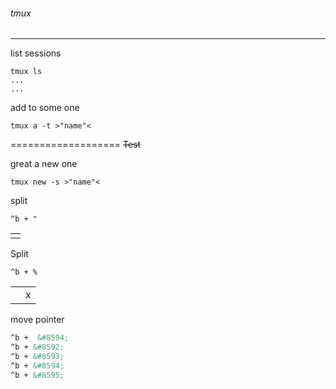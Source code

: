 ###### tmux
---

list sessions
```
tmux ls 
...
...
```

add to some one 
```
tmux a -t >"name"<
```
===================
~~Test~~


great a new one 
```
tmux new -s >"name"<
```

split
```
^b + "
```

|	|
|-------|
|	|

Split
```
^b + %
```
|	|	|
|-------|-------|
||x|



move pointer
```html
^b +  &#8594;
^b + &#8592;
^b + &#8593;
^b + &#8594;
^b + &#8595;
```








